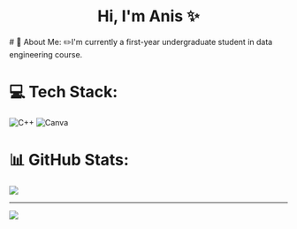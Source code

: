 <h1 align="center">Hi, I'm Anis ✨</h1>
# 💫 About Me:
 ✏️I'm currently a first-year undergraduate student in data engineering course.


# 💻 Tech Stack:
![C++](https://img.shields.io/badge/c++-%2300599C.svg?style=for-the-badge&logo=c%2B%2B&logoColor=white) ![Canva](https://img.shields.io/badge/Canva-%2300C4CC.svg?style=for-the-badge&logo=Canva&logoColor=white)
# 📊 GitHub Stats:
![](https://github-readme-stats.vercel.app/api?username=anissj&theme=nightowl&hide_border=false&include_all_commits=false&count_private=false)<br/>

---
[![](https://visitcount.itsvg.in/api?id=anissj&icon=0&color=9)](https://visitcount.itsvg.in)


